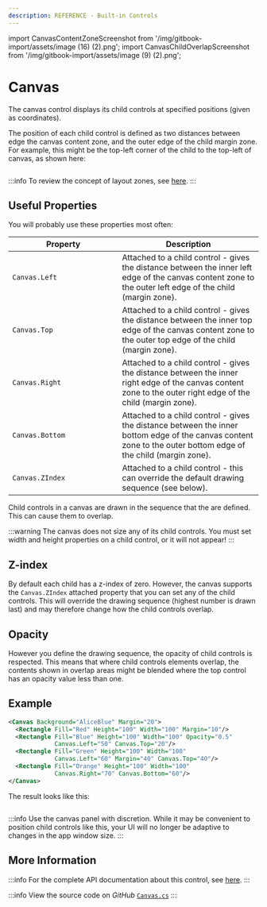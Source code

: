 ```yaml
---
description: REFERENCE - Built-in Controls
---
```


import CanvasContentZoneScreenshot from '/img/gitbook-import/assets/image (16) (2).png';
import CanvasChildOverlapScreenshot from '/img/gitbook-import/assets/image (9) (2).png';

# Canvas

The canvas control displays its child controls at specified positions (given as coordinates).

The position of each child control is defined as two distances between edge the canvas content zone, and the outer edge of the child margin zone. For example, this might be the top-left corner of the child to the top-left of canvas, as shown here:&#x20;

<img src={CanvasContentZoneScreenshot} alt="" />

:::info
To review the concept of layout zones, see [here](../../concepts/layout/layout-zones).
:::

## Useful Properties&#x20;

You will probably use these properties most often:

<table><thead><tr><th width="205">Property</th><th>Description</th></tr></thead><tbody><tr><td><code>Canvas.Left</code></td><td>Attached to a child control - gives the distance between the inner left edge of the canvas content zone to the outer left edge of the child (margin zone).</td></tr><tr><td><code>Canvas.Top</code></td><td>Attached to a child control - gives the distance between the inner top edge of the canvas content zone to the outer top edge of the child (margin zone).</td></tr><tr><td><code>Canvas.Right</code></td><td>Attached to a child control - gives the distance between the inner right edge of the canvas content zone to the outer right edge of the child (margin zone).</td></tr><tr><td><code>Canvas.Bottom</code></td><td>Attached to a child control - gives the distance between the inner bottom edge of the canvas content zone to the outer bottom edge of the child (margin zone).</td></tr><tr><td><code>Canvas.ZIndex</code></td><td>Attached to a child control - this can override the default drawing sequence (see below).</td></tr></tbody></table>

Child controls in a canvas are drawn in the sequence that the are defined. This can cause them to overlap.&#x20;

:::warning
The canvas does not size any of its child controls. You must set width and height properties on a child control, or it will not appear!&#x20;
:::

## Z-index

By default each child has a z-index of zero. However, the canvas supports the `Canvas.ZIndex` attached property that you can set any of the child controls. This will override the drawing sequence (highest number is drawn last) and may therefore change how the child controls overlap.

## Opacity

However you define the drawing sequence, the opacity of child controls is respected. This means that where child controls elements overlap, the contents shown in overlap areas might be blended where the top control has an opacity value less than one.

## Example

```xml
<Canvas Background="AliceBlue" Margin="20">
  <Rectangle Fill="Red" Height="100" Width="100" Margin="10"/>
  <Rectangle Fill="Blue" Height="100" Width="100" Opacity="0.5"
             Canvas.Left="50" Canvas.Top="20"/>
  <Rectangle Fill="Green" Height="100" Width="100" 
             Canvas.Left="60" Margin="40" Canvas.Top="40"/>
  <Rectangle Fill="Orange" Height="100" Width="100" 
             Canvas.Right="70" Canvas.Bottom="60"/>
</Canvas>
```

The result looks like this:

<img src={CanvasChildOverlapScreenshot} alt="" />

:::info
Use the canvas panel with discretion. While it may be convenient to position child controls like this, your UI will no longer be adaptive to changes in the app window size.
:::

## More Information

:::info
For the complete API documentation about this control, see [here](http://reference.avaloniaui.net/api/Avalonia.Controls/Canvas/).
:::

:::info
View the source code on _GitHub_ [`Canvas.cs`](https://github.com/AvaloniaUI/Avalonia/blob/master/src/Avalonia.Controls/Canvas.cs)
:::
